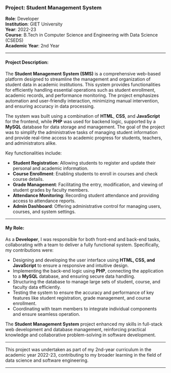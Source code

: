 ### Project: Student Management System  
**Role**: Developer  
**Institution**: GIET University  
**Year**: 2022-23  
**Course**: B.Tech in Computer Science and Engineering with Data Science (CSEDS)  
**Academic Year**: 2nd Year  

---

#### Project Description:

The **Student Management System (SMS)** is a comprehensive web-based platform designed to streamline the management and organization of student data in academic institutions. This system provides functionalities for efficiently handling essential operations such as student enrollment, academic records, and performance monitoring. The project emphasizes automation and user-friendly interaction, minimizing manual intervention, and ensuring accuracy in data processing.

The system was built using a combination of **HTML**, **CSS**, and **JavaScript** for the frontend, while **PHP** was used for backend logic, supported by a **MySQL** database for data storage and management. The goal of the project was to simplify the administrative tasks of managing student information and provide real-time access to academic progress for students, teachers, and administrators alike.

Key functionalities include:
- **Student Registration**: Allowing students to register and update their personal and academic information.
- **Course Enrollment**: Enabling students to enroll in courses and check course details.
- **Grade Management**: Facilitating the entry, modification, and viewing of student grades by faculty members.
- **Attendance Monitoring**: Recording student attendance and providing access to attendance reports.
- **Admin Dashboard**: Offering administrative control for managing users, courses, and system settings.

---

#### My Role:

As a **Developer**, I was responsible for both front-end and back-end tasks, collaborating with a team to deliver a fully functional system. Specifically, my contributions were:

- Designing and developing the user interface using **HTML, CSS, and JavaScript** to ensure a responsive and intuitive design.
- Implementing the back-end logic using **PHP**, connecting the application to a **MySQL** database, and ensuring secure data handling.
- Structuring the database to manage large sets of student, course, and faculty data efficiently.
- Testing the system to ensure the accuracy and performance of key features like student registration, grade management, and course enrollment.
- Coordinating with team members to integrate individual components and ensure seamless operation.

The **Student Management System** project enhanced my skills in full-stack web development and database management, reinforcing practical knowledge and collaborative problem-solving in software development.

---

This project was undertaken as part of my 2nd-year curriculum in the academic year 2022-23, contributing to my broader learning in the field of data science and software engineering.

---
